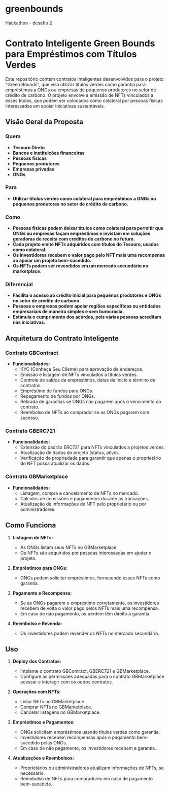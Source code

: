 # greenbounds
Hackathon - desafio 2

# Contrato Inteligente Green Bounds para Empréstimos com Títulos Verdes

Este repositório contém contratos inteligentes desenvolvidos para o projeto "Green Bounds", que visa utilizar títulos verdes como garantia para empréstimos a ONGs ou empresas de pequenos produtores no setor de crédito de carbono. O projeto envolve a emissão de NFTs vinculados a esses títulos, que podem ser colocados como colateral por pessoas físicas interessadas em apoiar iniciativas sustentáveis.

## Visão Geral da Proposta

### Quem
- **Tesouro Direto**
- **Bancos e instituições financeiras**
- **Pessoas físicas**
- **Pequenos produtores**
- **Empresas privadas**
- **ONGs**

### Para
- **Utilizar títulos verdes como colateral para empréstimos a ONGs ou pequenos produtores no setor de crédito de carbono.**

### Como
- **Pessoas físicas podem deixar títulos como colateral para permitir que ONGs ou empresas façam empréstimos e invistam em soluções geradoras de receita com créditos de carbono no futuro.**
- **Cada projeto emite NFTs adquiridos com títulos do Tesouro, usados como colateral.**
- **Os investidores recebem o valor pago pelo NFT mais uma recompensa ao apoiar um projeto bem-sucedido.**
- **Os NFTs podem ser revendidos em um mercado secundário no marketplace.**

### Diferencial
- **Facilita o acesso ao crédito inicial para pequenos produtores e ONGs no setor de crédito de carbono.**
- **Pessoas e empresas podem apoiar regiões específicas ou entidades empresariais de maneira simples e sem burocracia.**
- **Estimula o cumprimento dos acordos, pois várias pessoas acreditam nas iniciativas.**

## Arquitetura do Contrato Inteligente

### Contrato GBContract
- **Funcionalidades:**
  - KYC (Conheça Seu Cliente) para aprovação de endereços.
  - Emissão e listagem de NFTs vinculados a títulos verdes.
  - Controle de saldos de empréstimos, datas de início e término de contratos.
  - Empréstimo de fundos para ONGs.
  - Repagamento de fundos por ONGs.
  - Retirada de garantias se ONGs não pagarem após o vencimento do contrato.
  - Reembolso de NFTs ao comprador se as ONGs pagarem com sucesso.

### Contrato GBERC721
- **Funcionalidades:**
  - Extensão do padrão ERC721 para NFTs vinculados a projetos verdes.
  - Atualização de dados do projeto (status, ativo).
  - Verificação de propriedade para garantir que apenas o proprietário do NFT possa atualizar os dados.

### Contrato GBMarketplace
- **Funcionalidades:**
  - Listagem, compra e cancelamento de NFTs no mercado.
  - Cálculos de comissões e pagamentos durante as transações.
  - Atualização de informações de NFT pelo proprietário ou por administradores.

## Como Funciona

1. **Listagem de NFTs:**
   - As ONGs listam seus NFTs no GBMarketplace.
   - Os NFTs são adquiridos por pessoas interessadas em ajudar o projeto.

2. **Empréstimos para ONGs:**
   - ONGs podem solicitar empréstimos, fornecendo esses NFTs como garantia.

3. **Pagamento e Recompensa:**
   - Se as ONGs pagarem o empréstimo corretamente, os investidores recebem de volta o valor pago pelos NFTs mais uma recompensa.
   - Em caso de não pagamento, os perdem têm direito à garantia.

4. **Reembolso e Revenda:**
   - Os investidores podem revender os NFTs no mercado secundário.

## Uso

1. **Deploy dos Contratos:**
   - Implante o contrato GBContract, GBERC721 e GBMarketplace.
   - Configure as permissões adequadas para o contrato GBMarketplace acessar e interagir com os outros contratos.

2. **Operações com NFTs:**
   - Listar NFTs no GBMarketplace.
   - Comprar NFTs no GBMarketplace.
   - Cancelar listagens no GBMarketplace.

3. **Empréstimos e Pagamentos:**
   - ONGs solicitam empréstimos usando títulos verdes como garantia.
   - Investidores recebem recompensas após o pagamento bem-sucedido pelas ONGs.
   - Em caso de não pagamento, os investidores recebem a garantia.

4. **Atualizações e Reembolsos:**
   - Proprietários ou administradores atualizam informações de NFTs, se necessário.
   - Reembolso de NFTs para compradores em caso de pagamento bem-sucedido.

